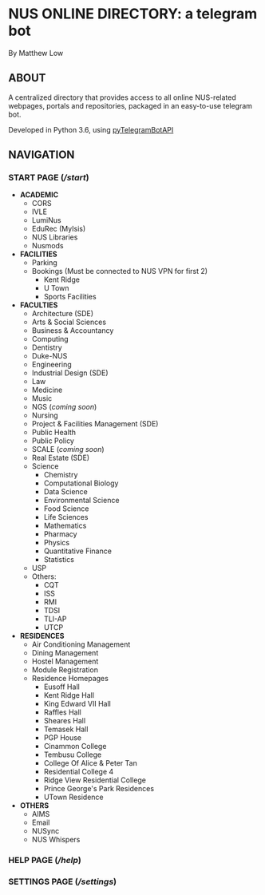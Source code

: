 # NUS ONLINE DIRECTORY: a telegram bot  
By Matthew Low

## ABOUT
A centralized directory that provides access to all online NUS-related webpages, portals and repositories, packaged in an easy-to-use telegram bot.

Developed in Python 3.6, using [pyTelegramBotAPI](https://github.com/eternnoir/pyTelegramBotAPI)

## NAVIGATION
### START PAGE (_/start_)
 - __ACADEMIC__
     + CORS
     + IVLE
     + LumiNus
     + EduRec (MyIsis)
     + NUS Libraries
     + Nusmods
 - __FACILITIES__
     + Parking
     + Bookings (Must be connected to NUS VPN for first 2)
        * Kent Ridge
        * U Town
        * Sports Facilities
 - __FACULTIES__
     + Architecture (SDE)
     + Arts & Social Sciences
     + Business & Accountancy
     + Computing
     + Dentistry
     + Duke-NUS
     + Engineering
     + Industrial Design (SDE)
     + Law
     + Medicine
     + Music
     + NGS (_coming soon_)
     + Nursing
     + Project & Facilities Management (SDE)
     + Public Health
     + Public Policy
     + SCALE (_coming soon_)
     + Real Estate (SDE)
     + Science
         * Chemistry
         * Computational Biology
         * Data Science
         * Environmental Science
         * Food Science
         * Life Sciences
         * Mathematics
         * Pharmacy
         * Physics
         * Quantitative Finance
         * Statistics
     + USP
     + Others:
         * CQT
         * ISS
         * RMI
         * TDSI
         * TLI-AP
         * UTCP
 - __RESIDENCES__
     + Air Conditioning Management
     + Dining Management
     + Hostel Management
     + Module Registration
     + Residence Homepages
         * Eusoff Hall
         * Kent Ridge Hall
         * King Edward VII Hall
         * Raffles Hall
         * Sheares Hall
         * Temasek Hall
         * PGP House
         * Cinammon College
         * Tembusu College
         * College Of Alice & Peter Tan
         * Residential College 4
         * Ridge View Residential College
         * Prince George's Park Residences
         * UTown Residence
 - __OTHERS__
     + AIMS
     + Email
     + NUSync
     + NUS Whispers

### HELP PAGE (_/help_)
### SETTINGS PAGE (_/settings_)
